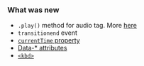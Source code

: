 ### What was new

- `.play()` method for audio tag. More [here](https://www.w3schools.com/tags/ref_av_dom.asp)
- `transitionend` event
- [`currentTime` property](https://developer.mozilla.org/en-US/docs/Web/API/HTMLMediaElement/currentTime)
- [Data-* attributes](https://developer.mozilla.org/en-US/docs/Web/HTML/Global_attributes/data-*)
- [`<kbd>`](https://developer.mozilla.org/en-US/docs/Web/HTML/Element/kbd)
